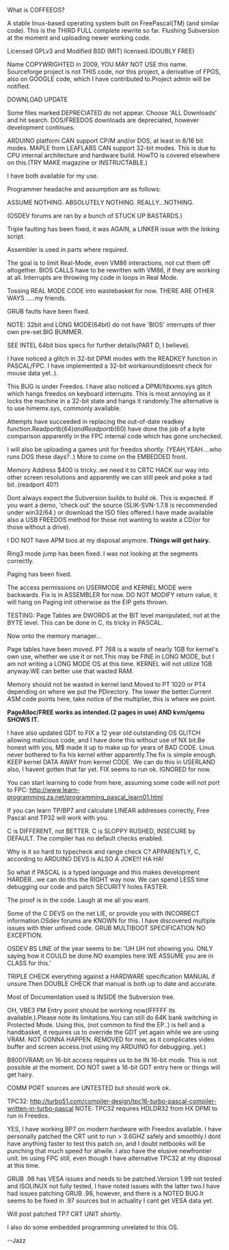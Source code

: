 What is COFFEEOS?

A stable linux-based operating system built on FreePascal(TM) (and similar code).
This is the THIRD FULL complete rewrite so far. Flushing Subversion at the moment and uploading newer working code.

Licensed GPLv3 and Modified BSD (MIT) licensed.(DOUBLY FREE)


Name COPYWRIGHTED in 2009, YOU MAY NOT USE this name.
Sourceforge project is not THIS code, nor this project, a derivative of FPOS, also
on GOOGLE code, which I have contributed to.Project admin will be notified.


DOWNLOAD UPDATE

Some files marked DEPRECIATED do not appear. Choose 'ALL Downloads'
and hit search. DOS/FREEDOS downloads are depreciated, however development continues.

ARDUINO platform CAN support CP/M and/or DOS, at least in 8/16 bit modes.
MAPLE from LEAFLABS CAN support 32-bit modes. This is due to CPU
internal architecture and hardware build. HowTO is covered elsewhere on this.(TRY MAKE magazine or INSTRUCTABLE.)

I have both available for my use.



Programmer headache and assumption are as follows:

ASSUME NOTHING. ABSOLUTELY NOTHING.
REALLY...NOTHING.

(OSDEV forums are ran by a bunch of STUCK UP BASTARDS.)

Triple faulting has been fixed, it was AGAIN, a LINKER issue with the linking script.

Assembler is used in parts where required.

The goal is to limit Real-Mode, even VM86 interactions, not cut them off altogether.
BIOS CALLS have to be rewritten with VM86, if they are working at all.
Interrupts are throwing my code in loops in Real Mode.

Tossing REAL MODE CODE into wastebasket for now.
THERE ARE OTHER WAYS .....my friends.


GRUB faults have been fixed.

NOTE:
32bit and LONG MODE(64bit) do not have 'BIOS' interrupts of thier own pre-set.BIG BUMMER.

SEE INTEL 64bit bios specs for further details(PART D, I believe).

I have noticed a glitch in 32-bit DPMI modes with the READKEY function in PASCAL/FPC.
I have implemented a 32-bit workaround(doesnt check for mouse data yet..).

This BUG is under Freedos. I have also noticed a DPMI/fdxxms.sys glitch which hangs freedos on keyboard interrupts. This is most annoying as it locks the machine in a 32-bit state and hangs it randomly.The alternative is to use himemx.sys, commonly available.

Attempts have succeeded in replacing the out-of-date readkey function.Readportb($64) and Readportb($60) have done the job of a byte comparison apparently in the FPC internal code which has gone unchecked.

I will also be uploading a games unit for freedos shortly. (YEAH,YEAH....who runs DOS these days?..) More to come on the EMBEDDED front.

Memory Address $400 is tricky..we need it to CRTC HACK our way into other screen resolutions and apparently we can still peek and poke a tad bit..(readport 40?)

Dont always expect the Subversion builds to build ok. This is expected. If you want a demo, 'check out' the source (SLIK-SVN-1.7.8 is recommended under win32/64.) or download the ISO files offered.I have made available also a USB FREEDOS method for those not wanting to waste a CD(or for those without a drive).

I DO NOT have APM bios at my disposal anymore. **Things will get hairy.**

Ring3 mode jump has been fixed. I was not looking at the segments correctly.

Paging has been fixed.

The access permissions on USERMODE and KERNEL MODE were backwards. Fix is in ASSEMBLER for now.  DO NOT MODIFY return value, it will hang on Paging init otherwise as the EIP gets thrown.

TESTING:
Page Tables are DWORDS at the  BIT level manipulated, not at the BYTE level. This can be done in C, its tricky in PASCAL.

Now onto the memory manager...

Page tables have been moved. PT 768 is a waste of nearly 1GB for kernel's own use, whether we use it or not.This may be FINE in LONG MODE, but I am not writing a LONG MODE OS at this time. KERNEL will not utilize 1GB anyway.WE can better use that wasted RAM.

Memory should not be wasted in kernel land.Moved to PT 1020 or PT4 depending on where we put the PDirectory. The lower the better.Current ASM code points here, take notice of the multiplier, this is where we point.

**PageAlloc/FREE works as intended.(2 pages in use) AND kvm/qemu SHOWS IT.**

I have also updated GDT to FIX a 12 year old outstanding OS GLITCH allowing malicious code, and I have done this without use of NX bit.Be honest with you, M$ made it up to make up for years of BAD CODE. Linus never bothered to fix his kernel either apparently.The fix is simple enough. KEEP kernel DATA AWAY from kernel CODE. We can do this in USERLAND also, I havent gotten that far yet. FIX seems to run ok. IGNORED for now.

You can start learning to code from here, assuming some code will not port to FPC:
http://www.learn-programming.za.net/programming_pascal_learn01.html

If you can learn TP/BP7 and calculate LINEAR addresses correctly, Free Pascal and TP32 will work with you.

C is DIFFERENT, not BETTER. C is SLOPPY RUSHED, INSECURE by DEFAULT. The compiler has no default checks enabled.

Why is it so hard to typecheck and range check C?
APPARENTLY, C, according to ARDUINO DEVS is ALSO A JOKE!!! HA HA!

So what if PASCAL is a typed language and this makes development HARDER...we can do this the RIGHT way now. We can spend LESS time debugging our code and patch SECURITY holes FASTER.

The proof is in the code. Laugh at me all you want.

Some of the C DEVS on the net LIE, or provide you with INCORRECT information.OSdev forums are KNOWN for this. I have discovered multiple issues with thier unfixed code. GRUB MULTIBOOT SPECIFICATION NO EXCEPTION.

OSDEV BS LINE of the year seems to be: 'UH UH not showing you. ONLY saying how it COULD be done.NO examples here.WE ASSUME you are in CLASS for this.'

TRIPLE CHECK everything against a HARDWARE specification MANUAL if unsure.Then DOUBLE CHECK that manual is both up to date and accurate.

Most of Documentation used is INSIDE the Subversion tree.

OH, VBE3 PM Entry point should be working now(IFFFFF its available.).Please note its limitations.You can still do 64K bank switching in Protected Mode. Using this, (not common to find the EP..) is hell and a handbasket, it requires us to override the GDT yet again while we are using VRAM. NOT GONNA HAPPEN. REMOVED for now, as it complicates video buffer and screen access.(not using my ARDUINO for debugging..yet.)

B800(VRAM) on 16-bit access requires us to be IN 16-bit mode. This is not possible at the moment. DO NOT swet a 16-bit GDT entry here or things will get hairy.

COMM PORT sources are UNTESTED but should work ok.

TPC32:
http://turbo51.com/compiler-design/tpc16-turbo-pascal-compiler-written-in-turbo-pascal
NOTE: TPC32 requires HDLDR32 from HX DPMI to run in Freedos.

YES, I have working BP7 on modern hardware with Freedos available. I have personally patched the CRT unit to run > 3.6GHZ safely and smoothly.I dont have anything faster to test this patch on, and I doubt netbooks will be punching that much speed for ahwile. I also have the elusive newfrontier unit. Im using FPC still, even though I have alternative TPC32 at my disposal at this time.

GRUB .98 has VESA issues and needs to be patched.Version 1.99 not tested and ISOLINUX not fully tested, I have noted issues with the latter two.I have had issues patching GRUB .98, however, and there is a NOTED BUG.It seems to be fixed in .97 sources but in actuality I cant get VESA data yet.

Will post patched TP7 CRT UNIT shortly.

I also do some embedded programming unrelated to this OS.

--Jazz